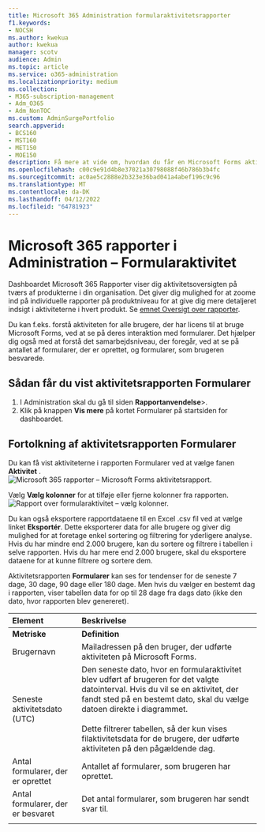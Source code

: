 ```yaml
---
title: Microsoft 365 Administration formularaktivitetsrapporter
f1.keywords:
- NOCSH
ms.author: kwekua
author: kwekua
manager: scotv
audience: Admin
ms.topic: article
ms.service: o365-administration
ms.localizationpriority: medium
ms.collection:
- M365-subscription-management
- Adm_O365
- Adm_NonTOC
ms.custom: AdminSurgePortfolio
search.appverid:
- BCS160
- MST160
- MET150
- MOE150
description: Få mere at vide om, hvordan du får en Microsoft Forms aktivitetsrapport ved hjælp af dashboardet Microsoft 365 Rapporter i Microsoft 365 Administration.
ms.openlocfilehash: c00c9e91d4b8e37021a30798088f46b786b3b4fc
ms.sourcegitcommit: ac0ae5c2888e2b323e36bad041a4abef196c9c96
ms.translationtype: MT
ms.contentlocale: da-DK
ms.lasthandoff: 04/12/2022
ms.locfileid: "64781923"
---
```

# <a name="microsoft-365-reports-in-the-admin-center---forms-activity"></a>Microsoft 365 rapporter i Administration – Formularaktivitet

Dashboardet Microsoft 365 Rapporter viser dig aktivitetsoversigten på tværs af produkterne i din organisation. Det giver dig mulighed for at zoome ind på individuelle rapporter på produktniveau for at give dig mere detaljeret indsigt i aktiviteterne i hvert produkt. Se [emnet Oversigt over rapporter](activity-reports.md).
  
Du kan f.eks. forstå aktiviteten for alle brugere, der har licens til at bruge Microsoft Forms, ved at se på deres interaktion med formularer. Det hjælper dig også med at forstå det samarbejdsniveau, der foregår, ved at se på antallet af formularer, der er oprettet, og formularer, som brugeren besvarede.
  
## <a name="how-to-get-to-the-forms-activity-report"></a>Sådan får du vist aktivitetsrapporten Formularer

1. I Administration skal du gå til siden **Rapportanvendelse**\>.<a href="https://go.microsoft.com/fwlink/p/?linkid=2074756" target="_blank"></a> 
2. Klik på knappen **Vis mere** på kortet Formularer på startsiden for dashboardet.
  
## <a name="interpret-the-forms-activity-report"></a>Fortolkning af aktivitetsrapporten Formularer

Du kan få vist aktiviteterne i rapporten Formularer ved at vælge fanen **Aktivitet** .<br/>![Microsoft 365 rapporter – Microsoft Forms aktivitetsrapport.](../../media/275fb0a1-b9d9-4233-8aaf-e7df73cc705f.png)

Vælg **Vælg kolonner** for at tilføje eller fjerne kolonner fra rapporten.  <br/> ![Rapport over formularaktivitet – vælg kolonner.](../../media/0c9b0b69-5dc7-43ea-8e2c-54407b6ce2ab.png)

Du kan også eksportere rapportdataene til en Excel .csv fil ved at vælge linket **Eksportér**. Dette eksporterer data for alle brugere og giver dig mulighed for at foretage enkel sortering og filtrering for yderligere analyse. Hvis du har mindre end 2.000 brugere, kan du sortere og filtrere i tabellen i selve rapporten. Hvis du har mere end 2.000 brugere, skal du eksportere dataene for at kunne filtrere og sortere dem. 

Aktivitetsrapporten **Formularer** kan ses for tendenser for de seneste 7 dage, 30 dage, 90 dage eller 180 dage. Men hvis du vælger en bestemt dag i rapporten, viser tabellen data for op til 28 dage fra dags dato (ikke den dato, hvor rapporten blev genereret).
  
|Element|Beskrivelse|
|:-----|:-----|
|**Metriske**|**Definition**|
|Brugernavn  <br/> |Mailadressen på den bruger, der udførte aktiviteten på Microsoft Forms.  <br/> |
|Seneste aktivitetsdato (UTC)  <br/> |Den seneste dato, hvor en formularaktivitet blev udført af brugeren for det valgte datointerval. Hvis du vil se en aktivitet, der fandt sted på en bestemt dato, skal du vælge datoen direkte i diagrammet.<br/><br/>Dette filtrerer tabellen, så der kun vises filaktivitetsdata for de brugere, der udførte aktiviteten på den pågældende dag.  <br/> |
|Antal formularer, der er oprettet  <br/> |Antallet af formularer, som brugeren har oprettet.   <br/> |
|Antal formularer, der er besvaret  <br/> |Det antal formularer, som brugeren har sendt svar til.|
|||
